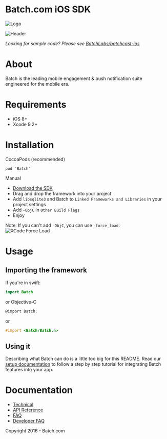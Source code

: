 Batch.com iOS SDK
==================

![Logo](http://batch-doc.s3.amazonaws.com/logo_batch_192.gif)

![Header](http://batch-doc.s3.amazonaws.com/General/BatchHeader.png)

*Looking for sample code? Please see [BatchLabs/batchcast-ios](https://github.com/batchlabs/batchcast-ios)*

# About

Batch is the leading mobile engagement & push notification suite engineered for the mobile era.

# Requirements
 - iOS 8+
 - Xcode 9.2+

# Installation
CocoaPods (recommended)

```
pod 'Batch'
```

Manual  
 - [Download the SDK](https://batch.com/download#/Android)
 - Drag and drop the framework into your project
 - Add `libsqlite3` and Batch to `Linked Frameworks and Libraries` in your project settings
 - Add `-ObjC` in `Other Build Flags`
 - Enjoy

Note: If you can't add `-ObjC`, you can use `-force_load`:  
![XCode Force Load](https://batch-doc.s3.amazonaws.com/GettingStarted/iOS/ios_force_load.png)

# Usage

## Importing the framework
If you're in swift:
```swift
import Batch
```

or Objective-C

```Objective-C
@import Batch;
```

or
```Objective-C
#import <Batch/Batch.h>
```

## Using it
Describing what Batch can do is a little too big for this README.
Read our [setup documentation](https://batch.com/doc/ios/sdk-integration/initial-setup.html) to follow a step by step tutorial for integrating Batch features into your app.

# Documentation

 - [Technical](https://batch.com/doc)
 - [API Reference](https://batch.com/ios-api-reference/index.html)
 - [FAQ](https://batch.com/doc/faq/general.html)
 - [Developer FAQ](https://batch.com/developers)

Copyright 2016 - Batch.com
